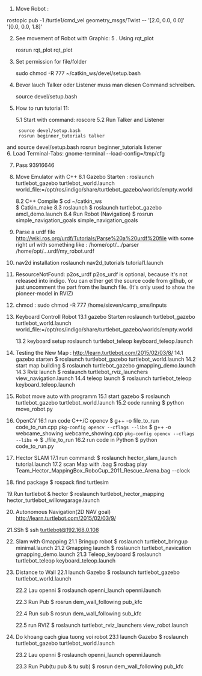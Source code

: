 
1. Move Robot : 

rostopic pub -1 /turtle1/cmd_vel geometry_msgs/Twist -- '[2.0, 0.0, 0.0]' '[0.0, 0.0, 1.8]'

2. See movement of Robot with Graphic: 5 . Using rqt_plot

	rosrun rqt_plot rqt_plot

3. Set permission for file/folder

	sudo chmod -R 777 ~/catkin_ws/devel/setup.bash

4. Bevor lauch Talker oder Listener muss man diesen Command schreiben.

	source devel/setup.bash

5. How to run tutorial 11:

	5.1 Start with command: 
		roscore
	5.2 Run Talker and Listener

		source devel/setup.bash
		rosrun beginner_tutorials talker
and
		source devel/setup.bash
		rosrun beginner_tutorials listener				
6. Load Terminal-Tabs:
	gnome-terminal --load-config=/tmp/cfg

7. Pass
93916646

8. Move Emulator with C++
	8.1 Gazebo Starten :
		roslaunch turtlebot_gazebo turtlebot_world.launch world_file:=/opt/ros/indigo/share/turtlebot_gazebo/worlds/empty.world

	8.2 C++ Compile
		$ cd ~/catkin_ws	
		$ Catkin_make
	8.3 roslaunch
		$ roslaunch turtlebot_gazebo amcl_demo.launch 
	8.4 Run Robot (Navigation)
		$ rosrun simple_navigation_goals simple_navigation_goals
9. Parse a urdf file
	http://wiki.ros.org/urdf/Tutorials/Parse%20a%20urdf%20file
	with some right url with something like : /home/opt/.../parser /home/opt/...urdf/my_robot.urdf

10. nav2d installation
	roslaunch nav2d_tutorials tutorial1.launch

11. ResourceNotFound: p2os_urdf
	p2os_urdf is optional, because it's not released into indigo. You can either get the source code from github, or just uncomment the part from the launch file. (It's only used to show the pioneer-model in RVIZ)

12. chmod :
	sudo chmod -R 777 /home/sixven/camp_sms/inputs

13. Keyboard Controll Robot
	13.1 gazebo Starten
roslaunch turtlebot_gazebo turtlebot_world.launch world_file:=/opt/ros/indigo/share/turtlebot_gazebo/worlds/empty.world

	13.2 keyboard setup
	roslaunch turtlebot_teleop keyboard_teleop.launch

14. Testing the New Map : http://learn.turtlebot.com/2015/02/03/8/
	14.1 gazebo starten
		$ roslaunch turtlebot_gazebo turtlebot_world.launch
	14.2 start map building
		$ roslaunch turtlebot_gazebo gmapping_demo.launch
	14.3 Rviz launch
		$ roslaunch turtlebot_rviz_launchers view_navigation.launch
	14.4 teleop launch
		$ roslaunch turtlebot_teleop keyboard_teleop.launch

15. Robot move auto with programm
	15.1 start gazebo
		$ roslaunch turtlebot_gazebo turtlebot_world.launch
	15.2 code running
		$ python move_robot.py
16. OpenCV
	16.1 run code C++/C opencv 
		$ g++ -o file_to_run code_to_run.cpp `pkg-config opencv --cflags --libs`
		$ g++ -o webcame_showing webcame_showing.cpp `pkg-config opencv --cflags --libs` 
	=>	$ ./file_to_run
	16.2 run code in Python
		$ python code_to_run.py
17. Hector SLAM
	17.1 run command:
		$ roslaunch hector_slam_launch tutorial.launch
	17.2 scan Map with .bag
		$ rosbag play Team_Hector_MappingBox_RoboCup_2011_Rescue_Arena.bag  --clock

18. find package
	$ rospack find turtlesim

19.Run turtlebot & hector
	 $ roslaunch turtlebot_hector_mapping hector_turtlebot_willowgarage.launch
 
20. Autonomous Navigation(2D NAV goal)
	http://learn.turtlebot.com/2015/02/03/9/

21.SSh
	$ ssh turtlebot@192.168.0.108

22. Slam with Gmapping
	21.1 Bringup robot
		$  roslaunch turtlebot_bringup minimal.launch
	21.2 Gmapping launch
		$  roslaunch turtlebot_navication gmapping_demo.launch
	21.3 Teleop_keyboard
		$  roslaunch turtlebot_teleop keyboard_teleop.launch 

22. Distance to Wall
	22.1 launch Gazebo
	$  roslaunch turtlebot_gazebo turtlebot_world.launch

	22.2 Lau openni
	$  roslaunch openni_launch openni.launch
	
	22.3 Run Pub
	$  rosrun dem_wall_following pub_kfc

	22.4 Run sub
	$ rosrun dem_wall_following sub_kfc

	22.5 run RVIZ
	$ roslaunch turtlebot_rviz_launchers view_robot.launch
23. Do khoang cach giua tuong voi robot
	23.1 launch Gazebo
	$  roslaunch turtlebot_gazebo turtlebot_world.launch

	23.2 Lau openni
	$  roslaunch openni_launch openni.launch
	
	23.3 Run Pub(tu pub & tu sub)
	$  rosrun dem_wall_following pub_kfc





